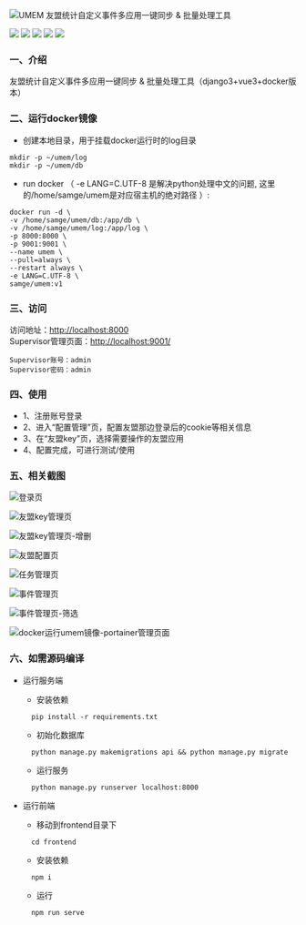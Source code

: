 ![UMEM 友盟统计自定义事件多应用一键同步 & 批量处理工具](screenshots/umem.png)

![](https://img.shields.io/github/release/samge0/UmengEventManage)
![](https://img.shields.io/github/last-commit/samge0/UmengEventManage)
![](https://img.shields.io/github/issues/samge0/UmengEventManage)
![](https://img.shields.io/docker/pulls/samge/umem?logo=docker)
![](https://img.shields.io/github/license/samge0/UmengEventManage)

### 一、介绍
友盟统计自定义事件多应用一键同步 & 批量处理工具（django3+vue3+docker版本）

### 二、运行docker镜像

- 创建本地目录，用于挂载docker运行时的log目录
```
mkdir -p ~/umem/log
mkdir -p ~/umem/db
```

- run docker （ -e LANG=C.UTF-8 是解决python处理中文的问题, 这里的/home/samge/umem是对应宿主机的绝对路径 ）:
```
docker run -d \
-v /home/samge/umem/db:/app/db \
-v /home/samge/umem/log:/app/log \
-p 8000:8000 \
-p 9001:9001 \
--name umem \
--pull=always \
--restart always \
-e LANG=C.UTF-8 \
samge/umem:v1
```

### 三、访问

访问地址：[http://localhost:8000](http://localhost:8000)
<br>Supervisor管理页面：[http://localhost:9001/](http://localhost:9001/)
```
Supervisor账号：admin
Supervisor密码：admin
```

### 四、使用

- 1、注册账号登录
- 2、进入“配置管理”页，配置友盟那边登录后的cookie等相关信息
- 3、在“友盟key”页，选择需要操作的友盟应用
- 4、配置完成，可进行测试/使用


### 五、相关截图

![登录页](screenshots/umem_00.png)

![友盟key管理页](screenshots/umem_10.png)

![友盟key管理页-增删](screenshots/umem_11.png)

![友盟配置页](screenshots/umem_20.png)

![任务管理页](screenshots/umem_30.png)

![事件管理页](screenshots/umem_40.png)

![事件管理页-筛选](screenshots/umem_41.png)

![docker运行umem镜像-portainer管理页面](screenshots/umem_50.png)


### 六、如需源码编译

- 运行服务端
  
    - 安装依赖
    ```
      pip install -r requirements.txt
    ```
  
    - 初始化数据库
    ```
      python manage.py makemigrations api && python manage.py migrate
    ```
  
    - 运行服务
    ```
      python manage.py runserver localhost:8000
    ```

- 运行前端
  
    - 移动到frontend目录下
    ```
      cd frontend
    ```
  
    - 安装依赖
    ```
      npm i
    ```
  
    - 运行
    ```
      npm run serve
    ```